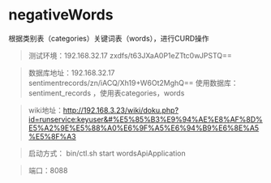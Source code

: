 # negativeWords
根据类别表（categories）关键词表（words），进行CURD操作

> 测试环境：192.168.32.17  zxdfs/t63JXaA0P1eZTtc0wJPSTQ==

> 数据库地址：192.168.32.17   sentimentrecords/zn/iACQ/Xh19+W6Ot2MghQ==
使用数据库： sentiment_records ，使用表categories，words

> wiki地址：http://192.168.3.23/wiki/doku.php?id=runservice:keyuser&#%E5%85%B3%E9%94%AE%E8%AF%8D%E5%A2%9E%E5%88%A0%E6%9F%A5%E6%94%B9%E6%8E%A5%E5%8F%A3

> 启动方式： bin/ctl.sh start wordsApiApplication

> 端口：8088
